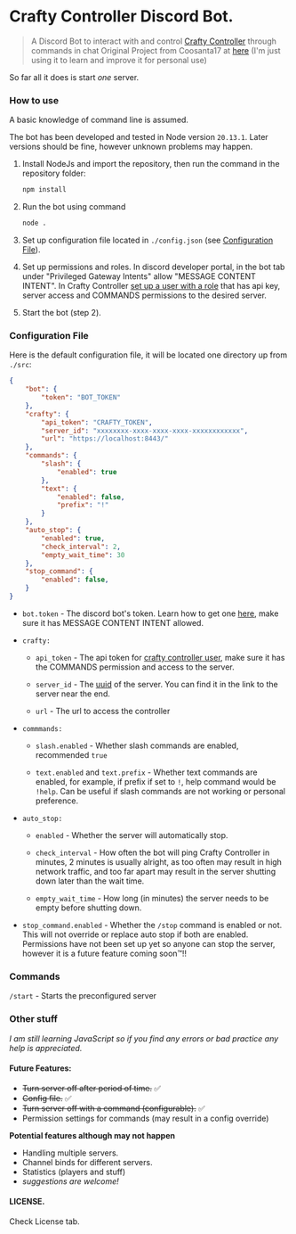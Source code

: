 # Crafty Controller Discord Bot.

> A Discord Bot to interact with and control [Crafty Controller](https://craftycontrol.com/) through commands in chat
> Original Project from Coosanta17 at [here](https://github.com/Coosanta17/crafty_discord_bot) (I'm just using it to learn and improve it for personal use)

So far all it does is start *one* server.

### How to use
A basic knowledge of command line is assumed. 

The bot has been developed and tested in Node version `20.13.1`. Later versions should be fine, however unknown problems may happen.

1. Install NodeJs and import the repository, then run the command in the repository folder:
   ```bash
   npm install
   ```

2. Run the bot using command
   ```bash
   node .
   ```

3. Set up configuration file located in `./config.json` (see [Configuration File](#config)).

5. Set up permissions and roles. In discord developer portal, in the bot tab under "Privileged Gateway Intents" allow "MESSAGE CONTENT INTENT". In Crafty Controller [set up a user with a role](https://docs.craftycontrol.com/pages/user-guide/user-role-config/#adding-a-role) that has api key, server access and COMMANDS permissions to the desired server.

6. Start the bot (step 2).

<a id="config"></a>
### Configuration File
Here is the default configuration file, it will be located one directory up from `./src`:
```json
{
    "bot": {
        "token": "BOT_TOKEN"
    },
    "crafty": {
        "api_token": "CRAFTY_TOKEN",
        "server_id": "xxxxxxxx-xxxx-xxxx-xxxx-xxxxxxxxxxxx",
        "url": "https://localhost:8443/"
    },
    "commands": {
        "slash": {
            "enabled": true
        },
        "text": {
            "enabled": false,
            "prefix": "!"
        }
    },
    "auto_stop": {
        "enabled": true,
        "check_interval": 2,
        "empty_wait_time": 30
    },
    "stop_command": {
        "enabled": false,
    }
}
```


- `bot.token` - The discord bot's token. Learn how to get one [here](https://www.youtube.com/watch?v=GvK-ZigEV4Q), make sure it has MESSAGE CONTENT INTENT allowed.


- `crafty:`

    - `api_token` - The api token for [crafty controller user](https://docs.craftycontrol.com/pages/user-guide/user-role-config/#adding-a-role), make sure it has the COMMANDS permission and access to the server.

    - `server_id` - The [uuid](https://en.wikipedia.org/wiki/Universally_unique_identifier) of the server. You can find it in the link to the server near the end.

    - `url` - The url to access the controller


- `commmands:`

    - `slash.enabled` - Whether slash commands are enabled, recommended `true`

    - `text.enabled` and `text.prefix` - Whether text commands are enabled, for example, if prefix if set to `!`, help command would be `!help`. Can be useful if slash commands are not working or personal preference.

- `auto_stop:`

    - `enabled` - Whether the server will automatically stop.

    - `check_interval` - How often the bot will ping Crafty Controller in minutes, 2 minutes is usually alright, as too often may result in high network traffic, and too far apart may result in the server shutting down later than the wait time.

    - `empty_wait_time` - How long (in minutes) the server needs to be empty before shutting down.

- `stop_command.enabled` - Whether the `/stop` command is enabled or not. This will not override or replace auto stop if both are enabled. Permissions have not been set up yet so anyone can stop the server, however it is a future feature coming soon™!!


### Commands
`/start` - Starts the preconfigured server

### Other stuff
*I am still learning JavaScript so if you find any errors or bad practice any help is appreciated.*

#### Future Features:
- ~~Turn server off after period of time.~~ :white_check_mark:
- ~~Config file.~~ :white_check_mark:
- ~~Turn server off with a command (configurable).~~ :white_check_mark:
- Permission settings for commands (may result in a config override)

**Potential features although may not happen**
- Handling multiple servers. 
- Channel binds for different servers.
- Statistics (players and stuff)
- *suggestions are welcome!*

#### LICENSE.
Check License tab.
